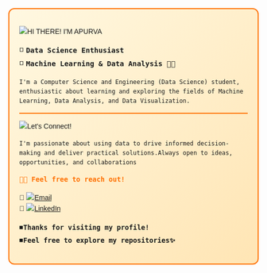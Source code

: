 <div style="border: 2px solid #FF6F00; border-radius: 12px; padding: 20px; background: linear-gradient(135deg, #FFF8E1, #FFE5B4); font-family: 'Poppins', sans-serif; line-height: 1.6;">

<!-- Google Font -->
<link href="https://fonts.googleapis.com/css2?family=Poppins:wght@400;600&display=swap" rel="stylesheet">


![HI THERE! I'M APURVA](https://img.shields.io/badge/%20HI%20THERE!%20I'M%20APURVA-ffffff?style=for-the-badge&labelColor=FF8C42&color=FFD9B3)

<span style="font-size: 1.05rem; font-weight: 500;">◽️ <b>`Data Science Enthusiast`</b></span>  
<span style="font-size: 1.05rem; font-weight: 500;">◽️ <b>`Machine Learning & Data Analysis 🤖📶`</b></span>  


`I'm a Computer Science and Engineering (Data Science) student, enthusiastic about learning and exploring the fields of Machine Learning, Data Analysis, and Data Visualization.`

<hr style="border: none; height: 2px; background-color: #FF6F00;">

![Let's Connect!](https://img.shields.io/badge/%20Let's%20Connect!-FFF3E0?style=for-the-badge&labelColor=FFB74D&color=FFE0B2)

`I'm passionate about using data to drive informed decision-making and deliver practical solutions.Always open to ideas, opportunities, and collaborations`  


<span style="font-size: 1rem; font-weight: 600; color: #FF6F00;">`🚀💌 Feel free to reach out!`</span>  

🔸 [![Email](https://img.shields.io/badge/Email-FF6F00?logo=gmail&style=flat-square&logoColor=white)](mailto:your.bireapurva@gmail.com)  
🔹 [![LinkedIn](https://img.shields.io/badge/LinkedIn-blue?logo=linkedin&style=flat-square)](https://www.linkedin.com/in/apurvabire19)

<span style="font-size: 1rem;">⏹<b>`Thanks for visiting my profile!`</b></span>  
<span style="font-size: 1rem;">⏹<b>`Feel free to explore my repositories✨`</b></span>  

</div>